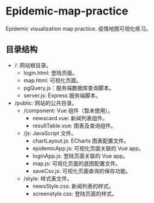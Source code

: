 # Epidemic-map-practice
Epidemic visualization map practice.
疫情地图可视化练习。

## 目录结构
- /: 网站根目录。
    - login.html: 登陆页面。
    - map.html: 可视化页面。
    - pgQuery.js：服务端数据库查询脚本。
    - server.js: Express 服务端脚本。
- /public: 网站的公共目录。
    - /component: Vue 组件（暂未使用）。
        - newscard.vue: 新闻列表组件。
        - resultTable.vue: 图表及查询组件。
    - /js: JavaScript 文件。
        - chartLayout.js: ECharts 图表配置文件。
        - epidemicApp.js: 可视化页面关联的 Vue app。
        - loginApp.js: 登陆页面关联的 Vue app。
        - map.js: 可视化页面的底图配置文件。
        - saveCsv.js: 可视化页面查询的保存功能。
    - /style: 样式表文件。
        - newsStyle.css: 新闻列表的样式。
        - screenstyle.css: 登陆页面的样式。

